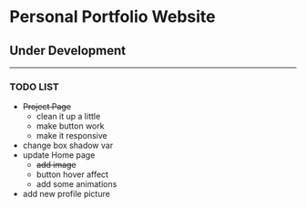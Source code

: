 # Personal Portfolio Website

## Under Development

---

### TODO LIST

* ~~Project Page~~
  * clean it up a little
  * make button work
  * make it responsive
* change box shadow var
* update Home page
  * ~~add image~~
  * button hover affect
  * add some animations
* add new profile picture
